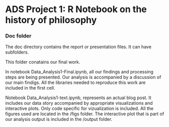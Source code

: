 # ADS Project 1:  R Notebook on the history of philosophy

### Doc folder

The doc directory contains the report or presentation files. It can have subfolders.  

This folder conatains our final work. 

In notebook Data_Analysis1-Final.ipynb, all our findings and processing steps are being presented. Our analysis is accompanied by a discussion of our main findigs. All the libraries needed to reproduce this work are included in the first cell.


Notebook Data_Analysis1-text.ipynb, represents an actual blog post. It includes our data story accompanied by appropriate visualizations and interactive plots. Only code specific for vizualization is included. All the figures used are located in the /figs folder. The interactive plot that is part of our analysis output is included in the /output folder.
